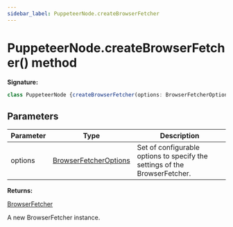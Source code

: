 ```yaml
---
sidebar_label: PuppeteerNode.createBrowserFetcher
---
```

# PuppeteerNode.createBrowserFetcher() method

**Signature:**

```typescript
class PuppeteerNode {createBrowserFetcher(options: BrowserFetcherOptions): BrowserFetcher;}
```

## Parameters

|  Parameter | Type | Description |
|  --- | --- | --- |
|  options | [BrowserFetcherOptions](./puppeteer.browserfetcheroptions.md) | Set of configurable options to specify the settings of the BrowserFetcher. |

**Returns:**

[BrowserFetcher](./puppeteer.browserfetcher.md)

A new BrowserFetcher instance.

